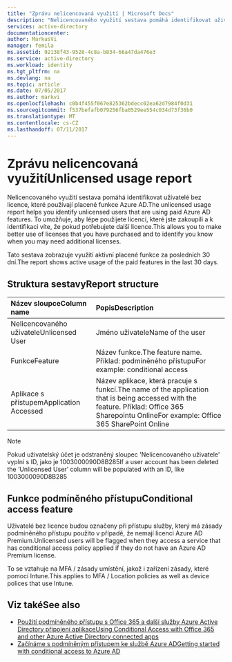 ```yaml
---
title: "Zprávu nelicencovaná využití | Microsoft Docs"
description: "Nelicencovaného využití sestava pomáhá identifikovat uživatelé bez licence, které používají placené funkce Azure AD."
services: active-directory
documentationcenter: 
author: MarkusVi
manager: femila
ms.assetid: 92138f43-9528-4c8a-b834-66a47da476e3
ms.service: active-directory
ms.workload: identity
ms.tgt_pltfrm: na
ms.devlang: na
ms.topic: article
ms.date: 07/05/2017
ms.author: markvi
ms.openlocfilehash: c0b4f455f067e825362bdecc02ea62d7984f0d31
ms.sourcegitcommit: f537befafb079256fba0529ee554c034d73f36b0
ms.translationtype: MT
ms.contentlocale: cs-CZ
ms.lasthandoff: 07/11/2017
---
```

# <a name="unlicensed-usage-report"></a><span data-ttu-id="ff309-103">Zprávu nelicencovaná využití</span><span class="sxs-lookup"><span data-stu-id="ff309-103">Unlicensed usage report</span></span>
<span data-ttu-id="ff309-104">Nelicencovaného využití sestava pomáhá identifikovat uživatelé bez licence, které používají placené funkce Azure AD.</span><span class="sxs-lookup"><span data-stu-id="ff309-104">The unlicensed usage report helps you identify unlicensed users that are using paid Azure AD features.</span></span> <span data-ttu-id="ff309-105">To umožňuje, aby lépe použijete licencí, které jste zakoupili a k identifikaci víte, že pokud potřebujete další licence.</span><span class="sxs-lookup"><span data-stu-id="ff309-105">This allows you to make better use of licenses that you have purchased and to identify you know when you may need additional licenses.</span></span> 

<span data-ttu-id="ff309-106">Tato sestava zobrazuje využití aktivní placené funkce za posledních 30 dní.</span><span class="sxs-lookup"><span data-stu-id="ff309-106">The report shows active usage of the paid features in the last 30 days.</span></span> 

## <a name="report-structure"></a><span data-ttu-id="ff309-107">Struktura sestavy</span><span class="sxs-lookup"><span data-stu-id="ff309-107">Report structure</span></span>
| <span data-ttu-id="ff309-108">Název sloupce</span><span class="sxs-lookup"><span data-stu-id="ff309-108">Column name</span></span> | <span data-ttu-id="ff309-109">Popis</span><span class="sxs-lookup"><span data-stu-id="ff309-109">Description</span></span> |
|:--- |:--- |
| <span data-ttu-id="ff309-110">Nelicencovaného uživatele</span><span class="sxs-lookup"><span data-stu-id="ff309-110">Unlicensed User</span></span> |<span data-ttu-id="ff309-111">Jméno uživatele</span><span class="sxs-lookup"><span data-stu-id="ff309-111">Name of the user</span></span> |
| <span data-ttu-id="ff309-112">Funkce</span><span class="sxs-lookup"><span data-stu-id="ff309-112">Feature</span></span> |<span data-ttu-id="ff309-113">Název funkce.</span><span class="sxs-lookup"><span data-stu-id="ff309-113">The feature name.</span></span> <span data-ttu-id="ff309-114">Příklad: podmíněného přístupu</span><span class="sxs-lookup"><span data-stu-id="ff309-114">For example: conditional access</span></span> |
| <span data-ttu-id="ff309-115">Aplikace s přístupem</span><span class="sxs-lookup"><span data-stu-id="ff309-115">Application Accessed</span></span> |<span data-ttu-id="ff309-116">Název aplikace, která pracuje s funkcí.</span><span class="sxs-lookup"><span data-stu-id="ff309-116">The name of the application that is being accessed with the feature.</span></span> <span data-ttu-id="ff309-117">Příklad: Office 365 Sharepointu Online</span><span class="sxs-lookup"><span data-stu-id="ff309-117">For example: Office 365 SharePoint Online</span></span> |

> [!NOTE]
> <span data-ttu-id="ff309-118">Pokud uživatelský účet je odstraněný sloupec 'Nelicencovaného uživatele' vyplní s ID, jako je 1003000090D8B285</span><span class="sxs-lookup"><span data-stu-id="ff309-118">If a user account has been deleted the ‘Unlicensed User’ column will be populated with an ID, like 1003000090D8B285</span></span>
> 
> 

## <a name="conditional-access-feature"></a><span data-ttu-id="ff309-119">Funkce podmíněného přístupu</span><span class="sxs-lookup"><span data-stu-id="ff309-119">Conditional access feature</span></span>
<span data-ttu-id="ff309-120">Uživatelé bez licence budou označeny při přístupu služby, který má zásady podmíněného přístupu použito v případě, že nemají licenci Azure AD Premium.</span><span class="sxs-lookup"><span data-stu-id="ff309-120">Unlicensed users will be flagged when they access a service that has conditional access policy applied if they do not have an Azure AD Premium license.</span></span> 

<span data-ttu-id="ff309-121">To se vztahuje na MFA / zásady umístění, jakož i zařízení zásady, které pomocí Intune.</span><span class="sxs-lookup"><span data-stu-id="ff309-121">This applies to MFA / Location policies as well as device polices that use Intune.</span></span>

## <a name="see-also"></a><span data-ttu-id="ff309-122">Viz také</span><span class="sxs-lookup"><span data-stu-id="ff309-122">See also</span></span>
* [<span data-ttu-id="ff309-123">Použití podmíněného přístupu s Office 365 a další služby Azure Active Directory připojení aplikace</span><span class="sxs-lookup"><span data-stu-id="ff309-123">Using Conditional Access with Office 365 and other Azure Active Directory connected apps</span></span>](active-directory-conditional-access.md)
* [<span data-ttu-id="ff309-124">Začínáme s podmíněným přístupem ke službě Azure AD</span><span class="sxs-lookup"><span data-stu-id="ff309-124">Getting started with conditional access to Azure AD</span></span>](active-directory-conditional-access-azuread-connected-apps.md) 

